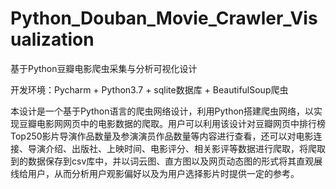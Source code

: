 # Python_Douban_Movie_Crawler_Visualization
基于Python豆瓣电影爬虫采集与分析可视化设计

开发环境：Pycharm + Python3.7 + sqlite数据库 + BeautifulSoup爬虫

  本设计是一个基于Python语言的爬虫网络设计，利用Python搭建爬虫网络，以实现豆瓣电影网网页中的电影数据的爬取。用户可以利用该设计对豆瓣网页中排行榜Top250影片导演作品数量及参演演员作品数量等内容进行查看，还可以对电影连接、导演介绍、出版社、上映时间、电影评分、相关影评等数据进行爬取，将爬取到的数据保存到csv库中，并以词云图、直方图以及网页动态图的形式将其直观展线给用户，从而分析用户观影偏好以及为用户选择影片时提供一定的参考。
